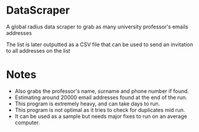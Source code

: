 # DataScraper
A global radius data scraper to grab as many university professor's emails addresses

The list is later outputted as a CSV file that can be used to send an invitation to all addresses on the list

# Notes
 - Also grabs the professor's name, surname and phone number if found.
 - Estimating around 20000 email addresses found at the end of the run.
 - This program is extremely heavy, and can take days to run.
 - This program is not optimal as it tries to check for duplicates mid run.
 - It can be used as a sample but needs major fixes to run on an average computer.
